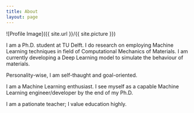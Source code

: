 ```yaml
---
title: About
layout: page
---
```

![Profile Image]({{ site.url }}/{{ site.picture }})

I am a Ph.D. student at TU Delft. I do research on employing Machine Learning techniques in field of Computational Mechanics of Materials. I am currently developing a Deep Learning model to simulate the behaviour of materials.

Personality-wise, I am self-thaught and goal-oriented.

I am a Machine Learning enthusiast. I see myself as a capable Machine Learning engineer/developer by the end of my Ph.D. 

I am a pationate teacher; I value education highly.
